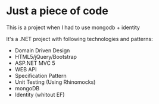 # Just a piece of code

This is a project when I had to use mongodb + identity

It's a .NET project with following technologies and patterns:
  - Domain Driven Design
  - HTML5/jQuery/Bootstrap
  - ASP.NET MVC 5
  - WEB API
  - Specification Pattern
  - Unit Testing (Using Rhinomocks)
  - mongoDB
  - Identity (whitout EF)
  


